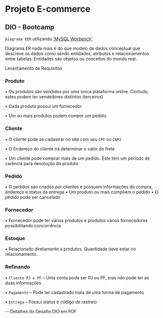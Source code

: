 
# Projeto E-commerce 
## DIO - Bootcamp

``Diagrama EER`` utilizando  ['MySQL Worbench'](https://www.mysql.com/products/workbench/)

Diagrama ER nada mais é do que modelo de dados conceptual que descreve os dados como sendo entidades, atributos e relacionamentos entre tabelas. Entidades são objetos ou conceitos do mundo real.

Levantamento de Requisitos
### Produto
• Os produtos são vendidos por uma única plataforma online.
Contudo, estes podem ter vendedores distintos (terceiros)

• Cada produto possui um fornecedor

• Um ou mais produtos podem compor um pedido

### Cliente
• O cliente pode se cadastrar no site com seu ``CPF`` ou ``CNPJ``

• O Endereço do cliente irá determinar o valor do frete

• Um cliente pode comprar mais de um pedido. Este tem um período
de carência para devolução do produto

### Pedido
• O pedidos são criados por clientes e possuem informações de
compra, endereço e status da entrega
• Um produto ou mais compõem o pedido
• O pedido pode ser cancelado

### Fornecedor
• Fornecedor pode ter vários produtos e produtos vários fornecedores possibilitando concorrência

### Estoque
• Relacionado diretamente a produtos. Quantidade deve estar no relacionamento.

### Refinando
• ``Cliente PJ e PF`` – Uma conta pode ser PJ ou PF, mas não
pode ter as duas informações

• ``Pagamento`` – Pode ter cadastrado mais de uma forma de
pagamento

• ``Entrega`` – Possui status e código de rastreio

-- Detalhes do Desafio DIO em PDF
